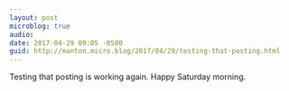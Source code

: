 ```yaml
---
layout: post
microblog: true
audio: 
date: 2017-04-29 09:05 -0500
guid: http://manton.micro.blog/2017/04/29/testing-that-posting.html
---
```

Testing that posting is working again. Happy Saturday morning.
